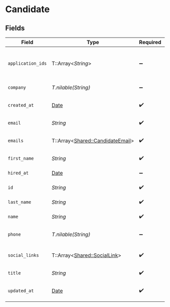 # Candidate


## Fields

| Field                                                                           | Type                                                                            | Required                                                                        | Description                                                                     | Example                                                                         |
| ------------------------------------------------------------------------------- | ------------------------------------------------------------------------------- | ------------------------------------------------------------------------------- | ------------------------------------------------------------------------------- | ------------------------------------------------------------------------------- |
| `application_ids`                                                               | T::Array<*String*>                                                              | :heavy_minus_sign:                                                              | List of candidate application IDs                                               | ["123e4567-e89b-12d3-a456-426614174000","523e1234-e89b-fdd2-a456-762545121101"] |
| `company`                                                                       | *T.nilable(String)*                                                             | :heavy_minus_sign:                                                              | Candidate company                                                               | Company Inc.                                                                    |
| `created_at`                                                                    | [Date](https://ruby-doc.org/stdlib-2.6.1/libdoc/date/rdoc/Date.html)            | :heavy_check_mark:                                                              | Candidate created date                                                          | 2021-01-01T01:01:01.000Z                                                        |
| `email`                                                                         | *String*                                                                        | :heavy_check_mark:                                                              | Candidate email                                                                 | sestier.romain123@gmail.com                                                     |
| `emails`                                                                        | T::Array<[Shared::CandidateEmail](../../models/shared/candidateemail.md)>       | :heavy_check_mark:                                                              | List of candidate emails                                                        |                                                                                 |
| `first_name`                                                                    | *String*                                                                        | :heavy_check_mark:                                                              | Candidate first name                                                            | Romain                                                                          |
| `hired_at`                                                                      | [Date](https://ruby-doc.org/stdlib-2.6.1/libdoc/date/rdoc/Date.html)            | :heavy_minus_sign:                                                              | Candidate hired date                                                            | 2021-01-01T01:01:01.000Z                                                        |
| `id`                                                                            | *String*                                                                        | :heavy_check_mark:                                                              | Candidate ID                                                                    | 82acdde7-3a5f-4b77-9ed1-9836e0094c20                                            |
| `last_name`                                                                     | *String*                                                                        | :heavy_check_mark:                                                              | Candidate last name                                                             | Sestier                                                                         |
| `name`                                                                          | *String*                                                                        | :heavy_check_mark:                                                              | Candidate name                                                                  | Romain Sestier                                                                  |
| `phone`                                                                         | *T.nilable(String)*                                                             | :heavy_minus_sign:                                                              | Candidate phone number                                                          | +16178294093                                                                    |
| `social_links`                                                                  | T::Array<[Shared::SocialLink](../../models/shared/sociallink.md)>               | :heavy_check_mark:                                                              | List of candidate social links                                                  |                                                                                 |
| `title`                                                                         | *String*                                                                        | :heavy_check_mark:                                                              | Candidate title                                                                 | Software Engineer                                                               |
| `updated_at`                                                                    | [Date](https://ruby-doc.org/stdlib-2.6.1/libdoc/date/rdoc/Date.html)            | :heavy_check_mark:                                                              | Candidate updated date                                                          | 2021-01-01T01:01:01.000Z                                                        |